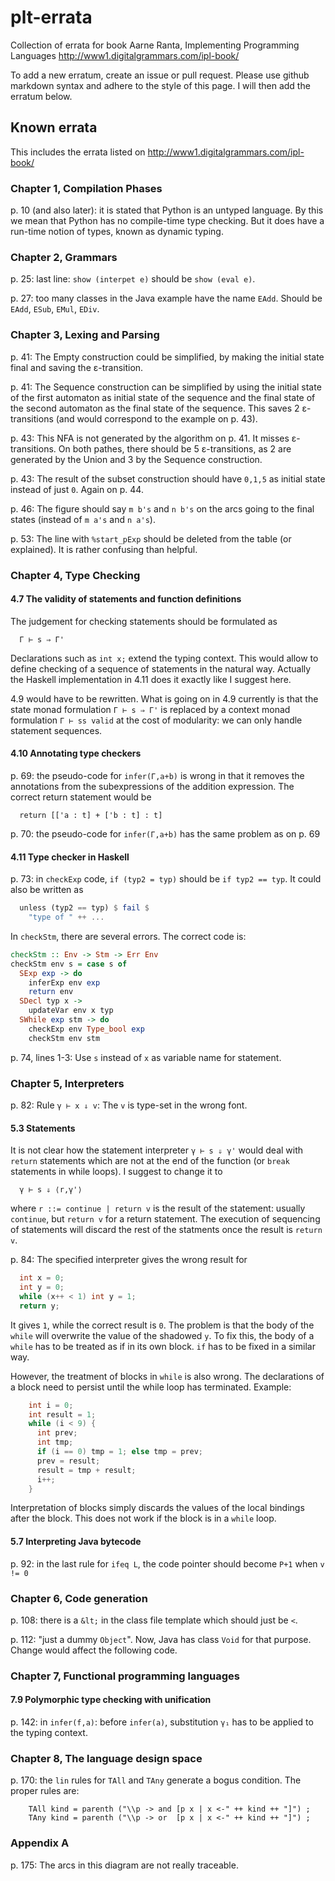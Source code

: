# plt-errata
Collection of errata for book Aarne Ranta, Implementing Programming Languages
http://www1.digitalgrammars.com/ipl-book/

To add a new erratum, create an issue or pull request.
Please use github markdown syntax and adhere to the style of this page.
I will then add the erratum below.

## Known errata

This includes the errata listed on http://www1.digitalgrammars.com/ipl-book/

### Chapter 1, Compilation Phases

p. 10 (and also later): it is stated that Python is an untyped language. By this we mean that Python has no compile-time type checking. But it does have a run-time notion of types, known as dynamic typing.

### Chapter 2, Grammars

p. 25: last line: `show (interpet e)` should be `show (eval e)`.

p. 27: too many classes in the Java example have the name `EAdd`. Should be `EAdd`, `ESub`, `EMul`, `EDiv`.

### Chapter 3, Lexing and Parsing

p. 41: The Empty construction could be simplified, by making the
initial state final and saving the ε-transition.

p. 41: The Sequence construction can be simplified by using the
initial state of the first automaton as initial state of the sequence
and the final state of the second automaton as the final state of the
sequence.  This saves 2 ε-transitions (and would correspond to the
example on p. 43).

p. 43: This NFA is not generated by the algorithm on p. 41.  It misses
ε-transitions.  On both pathes, there should be 5 ε-transitions, as 2
are generated by the Union and 3 by the Sequence construction.

p. 43: The result of the subset construction should have `0,1,5` as
initial state instead of just `0`.  Again on p. 44.

p. 46: The figure should say `m b's` and `n b's` on the arcs going to
the final states (instead of `m a's` and `n a's`).

p. 53: The line with `%start_pExp` should be deleted from the table (or explained).
It is rather confusing than helpful.

### Chapter 4, Type Checking

#### 4.7 The validity of statements and function definitions

The judgement for checking statements should be formulated as
```
  Γ ⊢ s ⇒ Γ'
```
Declarations such as `int x;` extend the typing context.
This would allow to define checking of a sequence of statements
in the natural way.  Actually the Haskell implementation in 4.11
does it exactly like I suggest here.

4.9 would have to be rewritten.  What is going on in 4.9 currently
is that the state monad formulation `Γ ⊢ s ⇒ Γ'` is replaced by a
context monad formulation `Γ ⊢ ss valid` at the cost of modularity:
we can only handle statement sequences.

#### 4.10 Annotating type checkers

p. 69: the pseudo-code for `infer(Γ,a+b)` is wrong in that it removes the annotations from the subexpressions of the addition expression.  The correct return statement would be
```
  return [['a : t] + ['b : t] : t]
```

p. 70: the pseudo-code for `infer(Γ,a+b)` has the same problem as on p. 69

#### 4.11 Type checker in Haskell

p. 73: in `checkExp` code, `if (typ2 = typ)` should be `if typ2 == typ`.
It could also be written as
```haskell
  unless (typ2 == typ) $ fail $
    "type of " ++ ...
```
In `checkStm`, there are several errors.  The correct code is:
```haskell
checkStm :: Env -> Stm -> Err Env
checkStm env s = case s of
  SExp exp -> do
    inferExp env exp
    return env
  SDecl typ x ->
    updateVar env x typ
  SWhile exp stm -> do
    checkExp env Type_bool exp
    checkStm env stm
```

p. 74, lines 1-3: Use `s` instead of `x` as variable name for statement.

### Chapter 5, Interpreters

p. 82: Rule `γ ⊢ x ⇓ v`: The `v` is type-set in the wrong font.

#### 5.3 Statements

It is not clear how the statement interpreter `γ ⊢ s ⇓ γ'` would deal
with `return` statements which are not at the end of the function (or
`break` statements in while loops).  I suggest to change it to
```
  γ ⊢ s ⇓ ⟨r,γ'⟩
```
where `r ::= continue | return v` is the result of the statement:
usually `continue`, but `return v` for a return statement.  The
execution of sequencing of statements will discard the rest of the
statments once the result is `return v`.

p. 84: The specified interpreter gives the wrong result for
```c
  int x = 0;
  int y = 0;
  while (x++ < 1) int y = 1;
  return y;
```
It gives `1`, while the correct result is `0`.
The problem is that the body of the `while` will overwrite the value of the shadowed `y`.
To fix this, the body of a `while` has to be treated as if in its own block.
`if` has to be fixed in a similar way.

However, the treatment of blocks in `while` is also wrong.  The
declarations of a block need to persist until the while loop has
terminated.  Example:
```c
    int i = 0;
    int result = 1;
    while (i < 9) {
      int prev;
      int tmp;
      if (i == 0) tmp = 1; else tmp = prev;
      prev = result;
      result = tmp + result;
      i++;
    }
```
Interpretation of blocks simply discards the values of the local
bindings after the block.  This does not work if the block is in a
`while` loop.


#### 5.7 Interpreting Java  bytecode

p. 92: in the last rule for `ifeq L`, the code pointer should become `P+1` when `v != 0`

### Chapter 6, Code generation

p. 108:  there is a `&lt;` in the class file template which should
just be `<`.

p. 112: "just a dummy `Object`".  Now, Java has class `Void` for that
purpose.  Change would affect the following code.

### Chapter 7, Functional programming languages

#### 7.9 Polymorphic type checking with unification

p. 142: in `infer(f,a)`: before `infer(a)`, substitution `γ₁` has to
be applied to the typing context.

### Chapter 8, The language design space

p. 170: the `lin` rules for `TAll` and `TAny` generate a bogus condition. The proper rules are:
```
    TAll kind = parenth ("\\p -> and [p x | x <-" ++ kind ++ "]") ;
    TAny kind = parenth ("\\p -> or  [p x | x <-" ++ kind ++ "]") ;
```

### Appendix A

p. 175: The arcs in this diagram are not really traceable.
